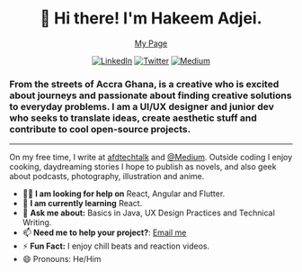 <h1 align="center">👋 Hi there! I'm Hakeem Adjei. </h1>
<p align="center">
 <a href="https://namiji.disha.page">My Page</a>
 </p>
 
 <p align="center">
   <a href="https://www.linkedin.com/in/hfadjei/"><img alt="LinkedIn" src="https://img.shields.io/badge/-Hakeem Adjei-0075b5?style=flat-square&logo=Linkedin&logoColor=white&link=https://www.linkedin.com/in/hfadjei/"></a>
   <a href="https://twitter.com/nxmiji"><img alt="Twitter" src="https://img.shields.io/badge/-@nxmiji-08a0e9?style=flat-square&logo=twitter&logoColor=white&link=https://twitter.com/nxmiji"></a>
   <a href="https://medium.com/@namijiwrites"><img alt="Medium" src="https://img.shields.io/badge/-@namijiwrites-ffffff?style=flat-square&color=000000&labelColor=000000&logo=Medium&link=https://medium.com/@namijiwrites"></a>

 </p>
 
 <h3 align="left"> 
 From the streets of Accra Ghana, is a creative who is excited about journeys and passionate about finding creative solutions to everyday problems. 
 I am a UI/UX designer and junior dev who seeks to translate ideas, create aesthetic stuff and contribute to cool open-source projects.
 </h3>
 
 ---
 On my free time, I write at [afdtechtalk](afd-techtalk.com) and [@Medium](https://medium.com/@namijiwrites).
 Outside coding I enjoy cooking, daydreaming stories I hope to publish as novels, and also geek about podcasts, photography, illustration and anime. 

- 🙏🏾 **I am looking for help on** React, Angular and Flutter.
- 🧐 **I am currently learning** React.
- 💬 **Ask me about:** Basics in Java, UX Design Practices and Technical Writing.
- 📫 **Need me to help your project?**: [Email me](mailto:hakeem_adjei@outlook.com)
- ⚡ **Fun Fact:** I enjoy chill beats and reaction videos.
- 😄 Pronouns: He/Him

